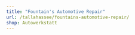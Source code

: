 ```yaml
---
title: "Fountain's Automotive Repair"
url: /tallahassee/fountains-automotive-repair/
shop: Autowerkstatt
---
```

